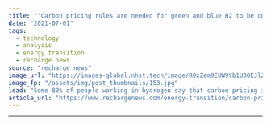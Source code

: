 ```yaml
---
title: "'Carbon pricing rules are needed for green and blue H2 to be cost-competitive' -  DNV"
date: "2021-07-01"
tags: 
  - technology
  - analysis
  - energy transition
  - recharge news
source: "recharge news"
image_url: "https://images-global.nhst.tech/image/R0xZem9EUW9Yb1U3OEJlZEFoQ3dvUVVja2FvQ1hTU3dlcVZadmlGSm9BMD0=/nhst/binary/e1165fa0c730ef0a8c2aff7bb0cc5a84"
image_fp: "/assets/img/post_thumbnails/153.jpg"
lead: "Some 80% of people working in hydrogen say that carbon pricing is key to the success of clean H2, according to wide-ranging DNV survey"
article_url: "https://www.rechargenews.com/energy-transition/carbon-pricing-rules-are-needed-for-green-and-blue-h2-to-be-cost-competitive-dnv/2-1-1033851"
---
```


---
